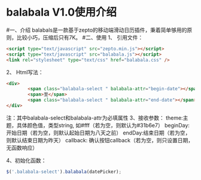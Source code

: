 balabala V1.0使用介绍
==
#一、介绍
balabals是一款基于zepto的移动端滑动日历插件，秉着简单够用的原则，比较小巧，压缩后只有7K。
#二、使用
1、	引用文件：
```html
<script type="text/javascript" src="zepto.min.js"></script>
<script type="text/javascript" src="balabala.js"></script>
<link rel="stylesheet" type="text/css" href="balabala.css" />
```
2、	Html写法：
```html
<div>
        <span class="balabala-select " balabala-attr="begin-date"></span>
        <span>至</span>
        <span class="balabala-select " balabala-attr="end-date"></span>
</div>
```
注：其中balabala-select和balabala-attr为必填属性
3、接收参数：
theme:主题，具体颜色值，类型string, 如#fff（若为空，则默认为#31b6e7）
beginDay:开始日期（若为空，则默认起始日期为八天之前）
endDay:结束日期（若为空，则默认结束日期为昨天）
callback: 确认按钮callback（若为空，则只设置日期，无函数响应）

4、初始化函数：
```javascript
$('.balabala-select').balabala(datePicker);
```
